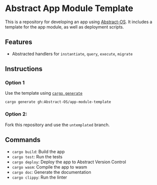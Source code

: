# Abstract App Module Template
This is a repository for developing an app using [Abstract-OS](https://abstract.money).
It includes a template for the app module, as well as deployment scripts.

## Features
- Abstracted handlers for `instantiate`, `query`, `execute`, `migrate`


## Instructions
### Option 1
Use the template using [`cargo generate`](https://cargo-generate.github.io/cargo-generate/index.html)
```shell
cargo generate gh:Abstract-OS/app-module-template
```
### Option 2:
Fork this repository and use the `untemplated` branch.


## Commands
- `cargo build`: Build the app
- `cargo test`: Run the tests
- `cargo deploy`: Deploy the app to Abstract Version Control
- `cargo wasm`: Compile the app to wasm
- `cargo doc`: Generate the documentation
- `cargo clippy`: Run the linter
